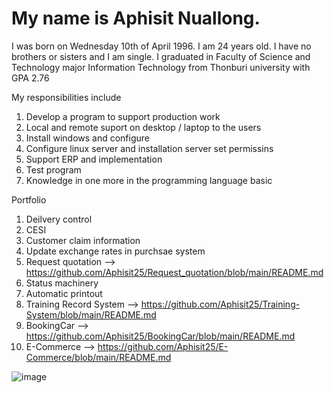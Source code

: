 <!--Hello/Good Morning. I am glad to be here for this interview.
Let me introduce myself.
-->
# My name is Aphisit Nuallong.

I was born on Wednesday 10th of April 1996. I am 24 years old.
I have no brothers or sisters and I am single.
I graduated in Faculty of Science and Technology major Information Technology from Thonburi university with GPA 2.76

My responsibilities include
1. Develop a program to support production work
2. Local and remote suport on desktop / laptop to the users
3. Install windows and configure
4. Configure linux server and installation server set permissins
5. Support ERP and implementation
6. Test program
7. Knowledge in one more in the programming language basic


Portfolio
1. Deilvery control
2. CESI
3. Customer claim information
4. Update exchange rates in purchsae system
5. Request quotation --> https://github.com/Aphisit25/Request_quotation/blob/main/README.md
6. Status machinery
7. Automatic printout
8. Training Record System --> https://github.com/Aphisit25/Training-System/blob/main/README.md
9. BookingCar --> https://github.com/Aphisit25/BookingCar/blob/main/README.md
10. E-Commerce --> https://github.com/Aphisit25/E-Commerce/blob/main/README.md

![image](https://github.com/Aphisit25/Resume_AphisitNuallong/blob/main/image/Resume_Aphisit-Nuallong.jpg)
